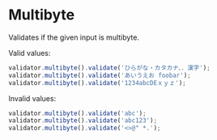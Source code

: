 # Multibyte

Validates if the given input is multibyte.

Valid values:

```js
validator.multibyte().validate('ひらがな・カタカナ、．漢字');
validator.multibyte().validate('あいうえお foobar');
validator.multibyte().validate('1234abcDEｘｙｚ');
```

Invalid values:

```js
validator.multibyte().validate('abc');
validator.multibyte().validate('abc123');
validator.multibyte().validate('<>@" *.');
```
